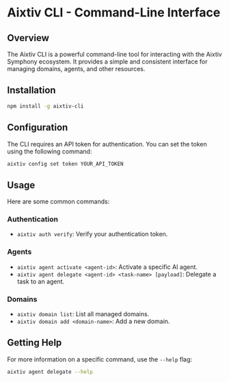 # Aixtiv CLI - Command-Line Interface

## Overview

The Aixtiv CLI is a powerful command-line tool for interacting with the Aixtiv Symphony ecosystem. It provides a simple and consistent interface for managing domains, agents, and other resources.

## Installation

```bash
npm install -g aixtiv-cli
```

## Configuration

The CLI requires an API token for authentication. You can set the token using the following command:

```bash
aixtiv config set token YOUR_API_TOKEN
```

## Usage

Here are some common commands:

### Authentication

- `aixtiv auth verify`: Verify your authentication token.

### Agents

- `aixtiv agent activate <agent-id>`: Activate a specific AI agent.
- `aixtiv agent delegate <agent-id> <task-name> [payload]`: Delegate a task to an agent.

### Domains

- `aixtiv domain list`: List all managed domains.
- `aixtiv domain add <domain-name>`: Add a new domain.

## Getting Help

For more information on a specific command, use the `--help` flag:

```bash
aixtiv agent delegate --help
```

